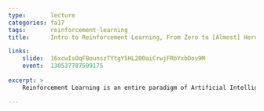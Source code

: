 ```yaml
---
type:       lecture
categories: fa17
tags:       reinforcement-learning
title:      Intro to Reinforcement Learning, From Zero to [Almost] Hero

links:
    slide:  16xcwIsOqFBounszTYtgY5HL200aiCrwjFRbYxbOov9M
    event:  130537787599175
    
excerpt: >
    Reinforcement Learning is an entire paradigm of Artificial Intelligence; because of this, we'll split this lecture up across two meetings, otherwise we'd have to move too quickly for it to be meaningful and useful. With that in mind, we'll talk about how Reinforcement Learning is different from other methodoligies in Machine Learning, how RL is formalized, and what a Markov Decision Process is.

---
```

